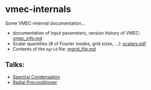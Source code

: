 # vmec-internals
Some VMEC-internal documentation...

* documentation of input parameters, version history of VMEC: [vmec_info.md](https://github.com/jonathanschilling/educational_VMEC/blob/master/vmec_info.md)
* Scalar quantities (# of Fourier modes, grid sizes, ...): [scalars.pdf](https://github.com/jonathanschilling/vmec-internals/blob/master/scalars.pdf)
* Contents of the `mgrid` file: [mgrid_file.md](https://github.com/jonathanschilling/vmec-internals/blob/master/mgrid_file.md)

## Talks:
* [Spectral Condensation](https://github.com/jonathanschilling/vmec-internals/blob/master/2021_05_04_Spectral_Condensation_in_VMEC_Schilling.pdf)
* [Radial Preconditioner](https://github.com/jonathanschilling/vmec-internals/blob/master/2021_10_20_RadialPreconditioner.pdf)
